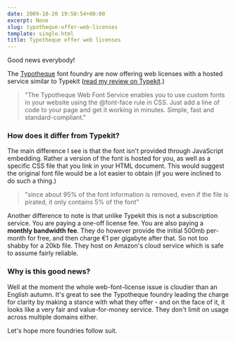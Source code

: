 ```yaml
---
date: 2009-10-20 19:50:54+00:00
excerpt: None
slug: typotheque-offer-web-licenses
template: single.html
title: Typotheque offer web licenses
---
```


Good news everybody!

The [Typotheque](http://www.typotheque.com/webfonts) font foundry are now offering web licenses with a hosted service similar to Typekit ([read my review on Typekit](/2009/09/19/typekit/).)

> "The Typotheque Web Font Service enables you to use custom fonts in your website using the @font-face rule in CSS. Just add a line of code to your page and get it working in minutes. Simple, fast and standard-compliant."

### How does it differ from Typekit?

The main difference I see is that the font isn't provided through JavaScript embedding. Rather a version of the font is hosted for you, as well as a specific CSS file that you link in your HTML document. This would suggest the original font file would be a lot easier to obtain (if you were inclined  to do such a thing.)

> "since about 95% of the font information is removed, even if the file is pirated, it only contains 5% of the font"

Another difference to note is that unlike Typekit this is not a subscription service. You are paying a one-off license fee. You are also paying a **monthly bandwidth fee**. They do however provide the initial 500mb per-month for free, and then charge €1 per gigabyte after that. So not too shabby for a 20kb file. They host on Amazon's cloud service which is safe to assume fairly reliable.

### Why is this good news?

Well at the moment the whole web-font-license issue is cloudier than an English autumn. It's great to see the Typotheque foundry leading the charge for clarity by making a stance with what they offer - and on the face of it, it looks like a very fair and value-for-money service. They don't limit on usage across multiple domains either.

Let's hope more foundries follow suit.

